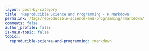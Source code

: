 ```yaml
---
layout: post-by-category
title: 'Reproducible Science and Programming - R Markdown'
permalink: /tags/reproducible-science-and-programming/rmarkdown/
comments: false
author_profile: false
is-main-topic: false
topics:
  reproducible-science-and-programming: rmarkdown
---
```

